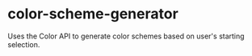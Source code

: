 # color-scheme-generator

Uses the Color API to generate color schemes based on user's starting selection.